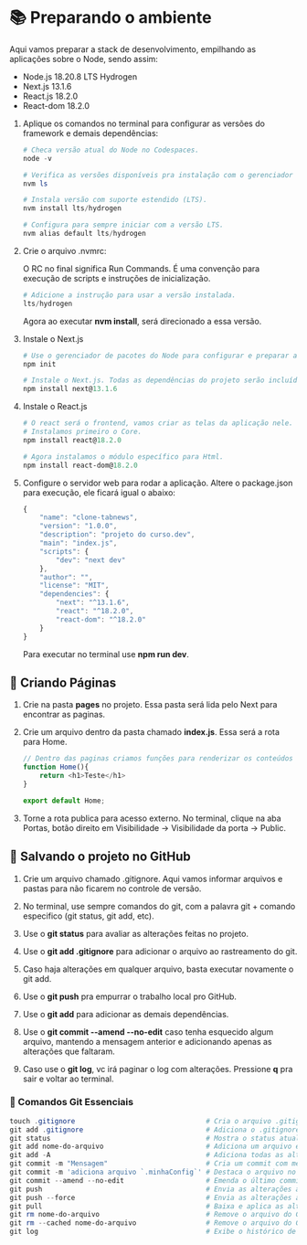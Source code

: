 # 📚 Preparando o ambiente

Aqui vamos preparar a stack de desenvolvimento, empilhando as aplicações sobre o Node, sendo assim:

- Node.js 18.20.8 LTS Hydrogen 
- Next.js 13.1.6
- React.js 18.2.0
- React-dom 18.2.0


1. Aplique os comandos no terminal para configurar as versões do framework e demais dependências:

    ```powershell
    # Checa versão atual do Node no Codespaces.
    node -v

    # Verifica as versões disponíveis pra instalação com o gerenciador de pacotes do Node, o NVM.
    nvm ls

    # Instala versão com suporte estendido (LTS).
    nvm install lts/hydrogen

    # Configura para sempre iniciar com a versão LTS.
    nvm alias default lts/hydrogen
    ```

2. Crie o arquivo .nvmrc:

    O RC no final significa Run Commands. É uma convenção para execução de scripts e instruções de inicialização.

    ```powershell
    # Adicione a instrução para usar a versão instalada.
    lts/hydrogen
    ```

    Agora ao executar **nvm install**, será direcionado a essa versão.

3. Instale o Next.js

    ```powershell
    # Use o gerenciador de pacotes do Node para configurar e preparar a instalação do Next.js. Será criado o arquivo package.json com as configurações.
    npm init

    # Instale o Next.js. Todas as dependências do projeto serão incluídas no package.json.
    npm install next@13.1.6
    ```

4. Instale o React.js
    ```powershell
    # O react será o frontend, vamos criar as telas da aplicação nele.
    # Instalamos primeiro o Core.
    npm install react@18.2.0

    # Agora instalamos o módulo específico para Html.
    npm install react-dom@18.2.0
    ```

5. Configure o servidor web para rodar a aplicação.
    Altere o package.json para execução, ele ficará igual o abaixo:

    ```js
    {
        "name": "clone-tabnews",
        "version": "1.0.0",
        "description": "projeto do curso.dev",
        "main": "index.js",
        "scripts": {
            "dev": "next dev"
        },
        "author": "",
        "license": "MIT",
        "dependencies": {
            "next": "^13.1.6",
            "react": "^18.2.0",
            "react-dom": "^18.2.0"
        }
    }
    ```
    Para executar no terminal use **npm run dev**.

## 📄 Criando Páginas

1. Crie na pasta **pages** no projeto. Essa pasta será lida pelo Next para encontrar as paginas.

2. Crie um arquivo dentro da pasta chamado **index.js**. Essa será a rota para Home.
    ```js
    // Dentro das paginas criamos funções para renderizar os conteúdos e exportamos a função padrão.
    function Home(){
        return <h1>Teste</h1>
    }

    export default Home;
    ```

3. Torne a rota publica para acesso externo.
    No terminal, clique na aba Portas, botão direito em Visibilidade -> Visibilidade da porta -> Public.

## 💾 Salvando o projeto no GitHub

1. Crie um arquivo chamado .gitignore. Aqui vamos informar arquivos e pastas para não ficarem no controle de versão.

2. No terminal, use sempre comandos do git, com a palavra git + comando especifico (git status, git add, etc).

2. Use o **git status** para avaliar as alterações feitas no projeto.

3. Use o **git add .gitignore** para adicionar o arquivo ao rastreamento do git. 

4. Caso haja alterações em qualquer arquivo, basta executar novamente o git add.

5. Use o **git push** pra empurrar o trabalho local pro GitHub.

6. Use o **git add** para adicionar as demais dependências.

7. Use o **git commit --amend --no-edit** caso tenha esquecido algum arquivo, mantendo a mensagem anterior e adicionando apenas as alterações que faltaram.

8. Caso use o **git log**, vc irá paginar o log com alterações. Pressione **q** pra sair e voltar ao terminal.

### 🧠 Comandos Git Essenciais

```powershell
touch .gitignore                                # Cria o arquivo .gitignore
git add .gitignore                              # Adiciona o .gitignore ao rastreamento
git status                                      # Mostra o status atual do repositório
git add nome-do-arquivo                         # Adiciona um arquivo específico
git add -A                                      # Adiciona todas as alterações e exclusões
git commit -m "Mensagem"                        # Cria um commit com mensagem
git commit -m 'adiciona arquivo `.minhaConfig`' # Destaca o arquivo no commit
git commit --amend --no-edit                    # Emenda o último commit sem alterar a mensagem
git push                                        # Envia as alterações ao GitHub
git push --force                                # Envia as alterações ao GitHub, forçando em caso de divergência
git pull                                        # Baixa e aplica as alterações do GitHub
git rm nome-do-arquivo                          # Remove o arquivo do Git e do disco
git rm --cached nome-do-arquivo                 # Remove o arquivo do Git, mas mantém no disco
git log                                         # Exibe o histórico de commits (pressione 'q' para sair)
```